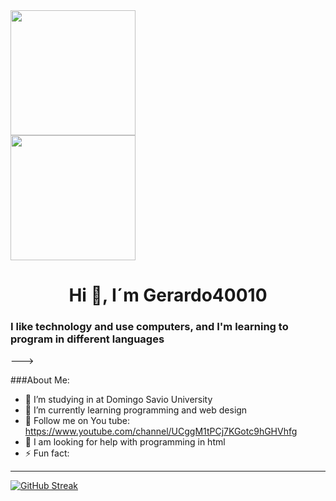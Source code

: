 <div aling-items=center justify-content: center;>
<img src aling="https://media.giphy.com/media/77rvjVcaJr1BgKSXtR/giphy.gif" width="200"/>
</div>
<div id="header" aling="center">
  <img src="https://media.giphy.com/media/77rvjVcaJr1BgKSXtR/giphy.gif" width="200" display: flex; />
<h1 align="center">Hi 👋, I´m Gerardo40010</h1>
  <h3 aling="center">I like technology and use computers, and I'm learning to program in different languages
</div>
--->

###About Me:

- 🔭 I’m studying in at Domingo Savio University 
- 🌱 I’m currently learning programming and web design
- 🔴 Follow me on You tube: https://www.youtube.com/channel/UCggM1tPCj7KGotc9hGHVhfg
- 🤔 I am looking for help with programming in html
- ⚡ Fun fact: 
---
[![GitHub Streak](https://streak-stats.demolab.com?user=Gerardo40010&theme=neon&hide_border=true&locale=es&date_format=j%20M%5B%20Y%5D)](https://git.io/streak-stats)

